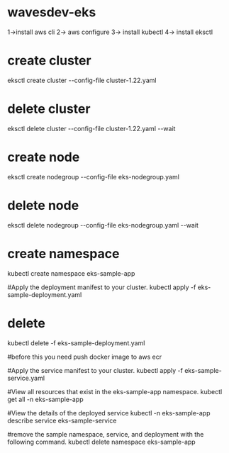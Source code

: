 # wavesdev-eks
1->install aws cli
2-> aws configure 
3-> install kubectl
4-> install eksctl



# create cluster
eksctl create cluster --config-file cluster-1.22.yaml

# delete cluster
eksctl delete cluster --config-file cluster-1.22.yaml  --wait

# create node
eksctl create nodegroup --config-file eks-nodegroup.yaml


# delete node
eksctl delete nodegroup --config-file eks-nodegroup.yaml --wait

# create namespace

kubectl create namespace eks-sample-app

#Apply the deployment manifest to your cluster.
kubectl apply -f eks-sample-deployment.yaml

# delete 

kubectl delete -f eks-sample-deployment.yaml

#before this you need push docker image to aws ecr

#Apply the service manifest to your cluster.
kubectl apply -f eks-sample-service.yaml

#View all resources that exist in the eks-sample-app namespace.
kubectl get all -n eks-sample-app


#View the details of the deployed service
kubectl -n eks-sample-app describe service eks-sample-service


#remove the sample namespace, service, and deployment with the following command.
kubectl delete namespace eks-sample-app
